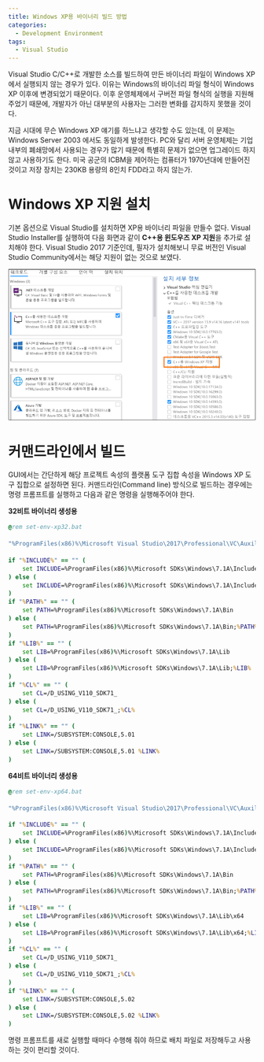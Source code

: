 ```yaml
---
title: Windows XP용 바이너리 빌드 방법
categories:
  - Development Environment
tags:
  - Visual Studio
---
```


Visual Studio C/C++로 개발한 소스를 빌드하여 만든 바이너리 파일이 Windows XP에서 실행되지 않는 경우가 있다.
이유는 Windows의 바이너리 파일 형식이 Windows XP 이후에 변경되었기 때문이다.
이후 운영체제에서 구버전 파일 형식의 실행을 지원해 주었기 때문에, 개발자가 아닌 대부분의 사용자는 그러한 변화를 감지하지 못했을 것이다.

지금 시대에 무슨 Windows XP 얘기를 하느냐고 생각할 수도 있는데, 이 문제는 Windows Server 2003 에서도 동일하게 발생한다.
PC와 달리 서버 운영체제는 기업 내부의 폐쇄망에서 사용되는 경우가 많기 때문에 특별히 문제가 없으면 업그레이드 하지 않고 사용하기도 한다.
미국 공군의 ICBM을 제어하는 컴퓨터가 1970년대에 만들어진 것이고 저장 장치는 230KB 용량의 8인치 FDD라고 하지 않는가.

# Windows XP 지원 설치

기본 옵션으로 Visual Studio를 설치하면 XP용 바이너리 파일을 만들수 없다.
Visual Studio Installer를 실행하여 다음 화면과 같이 **C++용 윈도우즈 XP 지원**을 추가로 설치해야 한다.
Visual Studio 2017 기준인데, 필자가 설치해보니 무료 버전인 Visual Studio Community에서는 해당 지원이 없는 것으로 보였다.

![](/assets/images/vs-xp-support.png)

# 커맨드라인에서 빌드

GUI에서는 간단하게 해당 프로젝트 속성의 플랫폼 도구 집합 속성을 Windows XP 도구 집합으로 설정하면 된다.
커맨드라인(Command line) 방식으로 빌드하는 경우에는 명령 프롬프트를 실행하고 다음과 같은 명령을 실행해주어야 한다.

**32비트 바이너리 생성용**
```bat
@rem set-env-xp32.bat

"%ProgramFiles(x86)%\Microsoft Visual Studio\2017\Professional\VC\Auxiliary\Build\vcvars32.bat"

if "%INCLUDE%" == "" (
    set INCLUDE=%ProgramFiles(x86)%\Microsoft SDKs\Windows\7.1A\Include
) else (
    set INCLUDE=%ProgramFiles(x86)%\Microsoft SDKs\Windows\7.1A\Include;%INCLUDE%
)
if "%PATH%" == "" (
    set PATH=%ProgramFiles(x86)%\Microsoft SDKs\Windows\7.1A\Bin
) else (
    set PATH=%ProgramFiles(x86)%\Microsoft SDKs\Windows\7.1A\Bin;%PATH%
)
if "%LIB%" == "" (
    set LIB=%ProgramFiles(x86)%\Microsoft SDKs\Windows\7.1A\Lib
) else (
    set LIB=%ProgramFiles(x86)%\Microsoft SDKs\Windows\7.1A\Lib;%LIB%
)
if "%CL%" == "" (
    set CL=/D_USING_V110_SDK71_
) else (
    set CL=/D_USING_V110_SDK71_;%CL%
)
if "%LINK%" == "" (
    set LINK=/SUBSYSTEM:CONSOLE,5.01
) else (
    set LINK=/SUBSYSTEM:CONSOLE,5.01 %LINK%
)
```

**64비트 바이너리 생성용**
```bat
@rem set-env-xp64.bat

"%ProgramFiles(x86)%\Microsoft Visual Studio\2017\Professional\VC\Auxiliary\Build\vcvarsx86_amd64.bat"

if "%INCLUDE%" == "" (
    set INCLUDE=%ProgramFiles(x86)%\Microsoft SDKs\Windows\7.1A\Include
) else (
    set INCLUDE=%ProgramFiles(x86)%\Microsoft SDKs\Windows\7.1A\Include;%INCLUDE%
)
if "%PATH%" == "" (
    set PATH=%ProgramFiles(x86)%\Microsoft SDKs\Windows\7.1A\Bin
) else (
    set PATH=%ProgramFiles(x86)%\Microsoft SDKs\Windows\7.1A\Bin;%PATH%
)
if "%LIB%" == "" (
    set LIB=%ProgramFiles(x86)%\Microsoft SDKs\Windows\7.1A\Lib\x64
) else (
    set LIB=%ProgramFiles(x86)%\Microsoft SDKs\Windows\7.1A\Lib\x64;%LIB%
)
if "%CL%" == "" (
    set CL=/D_USING_V110_SDK71_
) else (
    set CL=/D_USING_V110_SDK71_;%CL%
)
if "%LINK%" == "" (
    set LINK=/SUBSYSTEM:CONSOLE,5.02
) else (
    set LINK=/SUBSYSTEM:CONSOLE,5.02 %LINK%
)
```

명령 프롬프트를 새로 실행할 때마다 수행해 줘야 하므로 배치 파일로 저장해두고 사용하는 것이 편리할 것이다.
